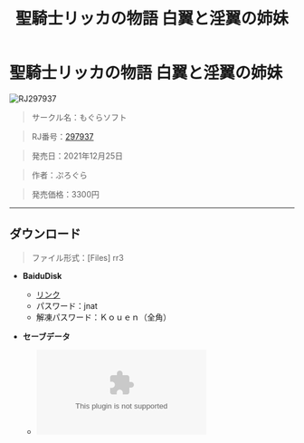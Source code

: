 ﻿---
layout: mypost
title: 聖騎士リッカの物語 白翼と淫翼の姉妹
categories: [もぐらソフト]
---

# 聖騎士リッカの物語 白翼と淫翼の姉妹

![RJ297937](RJ297937-Cover.webp)

> サークル名：もぐらソフト

> RJ番号：[297937](https://www.dlsite.com/maniax/RJ297937)

> 発売日：2021年12月25日

> 作者：ぷろぐら

> 発売価格：3300円

---
## ダウンロード
> ファイル形式：[Files] rr3

  - **BaiduDisk**

    - [リンク](https://pan.baidu.com/s/17GuP3ccLizMiUrW2x_kWMw)
    - パスワード：jnat
    - 解凍パスワード：Ｋｏｕｅｎ（全角）
  - **セーブデータ**

    - ![HOLYNIGHTRICCA.zip](HOLYNIGHTRICCA.zip)